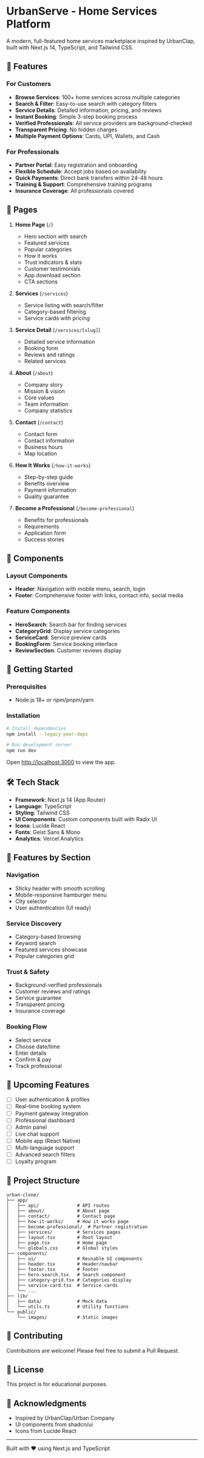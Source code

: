 # UrbanServe - Home Services Platform

A modern, full-featured home services marketplace inspired by UrbanClap, built with Next.js 14, TypeScript, and Tailwind CSS.

## 🌟 Features

### For Customers
- **Browse Services**: 100+ home services across multiple categories
- **Search & Filter**: Easy-to-use search with category filters
- **Service Details**: Detailed information, pricing, and reviews
- **Instant Booking**: Simple 3-step booking process
- **Verified Professionals**: All service providers are background-checked
- **Transparent Pricing**: No hidden charges
- **Multiple Payment Options**: Cards, UPI, Wallets, and Cash

### For Professionals
- **Partner Portal**: Easy registration and onboarding
- **Flexible Schedule**: Accept jobs based on availability
- **Quick Payments**: Direct bank transfers within 24-48 hours
- **Training & Support**: Comprehensive training programs
- **Insurance Coverage**: All professionals covered

## 📄 Pages

1. **Home Page** (`/`)
   - Hero section with search
   - Featured services
   - Popular categories
   - How it works
   - Trust indicators & stats
   - Customer testimonials
   - App download section
   - CTA sections

2. **Services** (`/services`)
   - Service listing with search/filter
   - Category-based filtering
   - Service cards with pricing

3. **Service Detail** (`/services/[slug]`)
   - Detailed service information
   - Booking form
   - Reviews and ratings
   - Related services

4. **About** (`/about`)
   - Company story
   - Mission & vision
   - Core values
   - Team information
   - Company statistics

5. **Contact** (`/contact`)
   - Contact form
   - Contact information
   - Business hours
   - Map location

6. **How It Works** (`/how-it-works`)
   - Step-by-step guide
   - Benefits overview
   - Payment information
   - Quality guarantee

7. **Become a Professional** (`/become-professional`)
   - Benefits for professionals
   - Requirements
   - Application form
   - Success stories

## 🎨 Components

### Layout Components
- **Header**: Navigation with mobile menu, search, login
- **Footer**: Comprehensive footer with links, contact info, social media

### Feature Components
- **HeroSearch**: Search bar for finding services
- **CategoryGrid**: Display service categories
- **ServiceCard**: Service preview cards
- **BookingForm**: Service booking interface
- **ReviewSection**: Customer reviews display

## 🚀 Getting Started

### Prerequisites
- Node.js 18+ or npm/pnpm/yarn

### Installation

```bash
# Install dependencies
npm install --legacy-peer-deps

# Run development server
npm run dev
```

Open [http://localhost:3000](http://localhost:3000) to view the app.

## 🛠️ Tech Stack

- **Framework**: Next.js 14 (App Router)
- **Language**: TypeScript
- **Styling**: Tailwind CSS
- **UI Components**: Custom components built with Radix UI
- **Icons**: Lucide React
- **Fonts**: Geist Sans & Mono
- **Analytics**: Vercel Analytics

## 📱 Features by Section

### Navigation
- Sticky header with smooth scrolling
- Mobile-responsive hamburger menu
- City selector
- User authentication (UI ready)

### Service Discovery
- Category-based browsing
- Keyword search
- Featured services showcase
- Popular categories grid

### Trust & Safety
- Background-verified professionals
- Customer reviews and ratings
- Service guarantee
- Transparent pricing
- Insurance coverage

### Booking Flow
- Select service
- Choose date/time
- Enter details
- Confirm & pay
- Track professional

## 🎯 Upcoming Features

- [ ] User authentication & profiles
- [ ] Real-time booking system
- [ ] Payment gateway integration
- [ ] Professional dashboard
- [ ] Admin panel
- [ ] Live chat support
- [ ] Mobile app (React Native)
- [ ] Multi-language support
- [ ] Advanced search filters
- [ ] Loyalty program

## 📂 Project Structure

```
urban-clone/
├── app/
│   ├── api/              # API routes
│   ├── about/            # About page
│   ├── contact/          # Contact page
│   ├── how-it-works/     # How it works page
│   ├── become-professional/  # Partner registration
│   ├── services/         # Services pages
│   ├── layout.tsx        # Root layout
│   ├── page.tsx          # Home page
│   └── globals.css       # Global styles
├── components/
│   ├── ui/               # Reusable UI components
│   ├── header.tsx        # Header/navbar
│   ├── footer.tsx        # Footer
│   ├── hero-search.tsx   # Search component
│   ├── category-grid.tsx # Categories display
│   ├── service-card.tsx  # Service cards
│   └── ...
├── lib/
│   ├── data/             # Mock data
│   └── utils.ts          # Utility functions
└── public/
    └── images/           # Static images
```

## 🤝 Contributing

Contributions are welcome! Please feel free to submit a Pull Request.

## 📝 License

This project is for educational purposes.

## 🙏 Acknowledgments

- Inspired by UrbanClap/Urban Company
- UI components from shadcn/ui
- Icons from Lucide React

---

Built with ❤️ using Next.js and TypeScript

